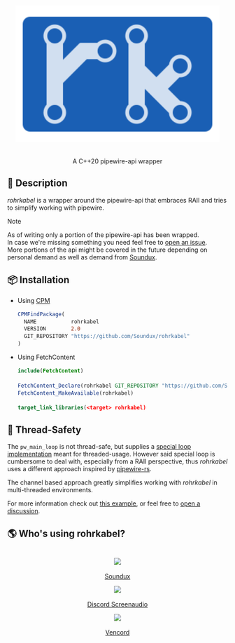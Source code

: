 <div align="center"> 
    <img src="assets/logo.svg" height=312>
</div>

<br/>

<p align="center">
    A C++20 pipewire-api wrapper
</p>


## 📃 Description

_rohrkabel_ is a wrapper around the pipewire-api that embraces RAII and tries to simplify working with pipewire.

> [!NOTE]  
> As of writing only a portion of the pipewire-api has been wrapped.  
> In case we're missing something you need feel free to [open an issue](https://github.com/Soundux/rohrkabel/issues/new).  
> More portions of the api might be covered in the future depending on personal demand as well as demand from [Soundux](https://github.com/Soundux/Soundux). 

## 📦 Installation

* Using [CPM](https://github.com/cpm-cmake/CPM.cmake)
  ```cmake
  CPMFindPackage(
    NAME           rohrkabel
    VERSION        2.0
    GIT_REPOSITORY "https://github.com/Soundux/rohrkabel"
  )
  ```

* Using FetchContent
  ```cmake
  include(FetchContent)

  FetchContent_Declare(rohrkabel GIT_REPOSITORY "https://github.com/Soundux/rohrkabel" GIT_TAG v2.0)
  FetchContent_MakeAvailable(rohrkabel)

  target_link_libraries(<target> rohrkabel)
  ```

## 🧵 Thread-Safety

The `pw_main_loop` is not thread-safe, but supplies a [special loop implementation](https://docs.pipewire.org/page_thread_loop.html) meant for threaded-usage. However said special loop is cumbersome to deal with, especially from a RAII perspective, thus _rohrkabel_ uses a different approach inspired by [pipewire-rs](https://pipewire.pages.freedesktop.org/pipewire-rs/pipewire/channel/index.html).

The channel based approach greatly simplifies working with _rohrkabel_ in multi-threaded environments.

For more information check out [this example](examples/channels), or feel free to [open a discussion](https://github.com/Soundux/rohrkabel/discussions/new/choose).

## 🌎 Who's using rohrkabel?

<div align="center">
<br>

<img src="https://avatars.githubusercontent.com/u/74979035?s=200&v=4" width=30/>

[Soundux](https://github.com/Soundux)

<img src="https://raw.githubusercontent.com/maltejur/discord-screenaudio/master/assets/de.shorsh.discord-screenaudio.png" width=30/>

[Discord Screenaudio](https://github.com/maltejur/discord-screenaudio)

<img src="https://avatars.githubusercontent.com/u/113042587?s=200&v=4" width=30/>

[Vencord](https://github.com/Vencord/linux-virtmic)

</div>
